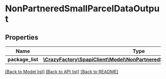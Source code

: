 # NonPartneredSmallParcelDataOutput

## Properties
Name | Type | Description | Notes
------------ | ------------- | ------------- | -------------
**package_list** | [**\CrazyFactory\SpapiClient\Model\NonPartneredSmallParcelPackageOutputList**](NonPartneredSmallParcelPackageOutputList.md) |  | 

[[Back to Model list]](../README.md#documentation-for-models) [[Back to API list]](../README.md#documentation-for-api-endpoints) [[Back to README]](../README.md)


